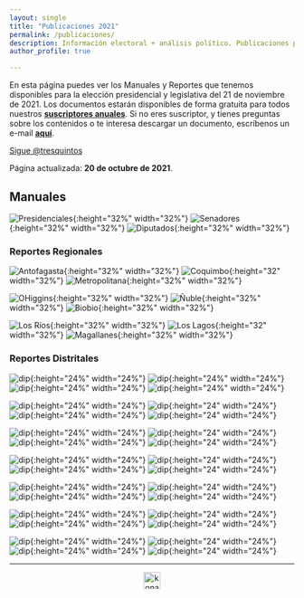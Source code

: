 ```yaml
---
layout: single
title: "Publicaciones 2021"
permalink: /publicaciones/
description: Información electoral + análisis político. Publicaciones para descargar
author_profile: true

---
```


En esta página puedes ver los Manuales y Reportes que tenemos disponibles para la elección presidencial y legislativa del 21 de noviembre de 2021. Los documentos estarán disponibles de forma gratuita para todos nuestros [**suscriptores anuales**](https://tresquintos.cl/donaciones). Si no eres suscriptor, y tienes preguntas sobre los contenidos o te interesa descargar un documento, escríbenos un e-mail [**aquí**](mailto:comunicaciones@tresquintos.cl).

<a href="https://twitter.com/tresquintos?ref_src=twsrc%5Etfw" class="twitter-follow-button" data-show-count="false">Sigue @tresquintos</a><script async src="https://platform.twitter.com/widgets.js" charset="utf-8"></script>

Página actualizada: **20 de octubre de 2021**.

## Manuales

![Presidenciales](/images/publicaciones/manualpresidencialportada.png){:height="32%" width="32%"} ![Senadores](/images/publicaciones/manualsenadoresportada.png){:height="32%" width="32%"} ![Diputados](/images/publicaciones/manualdiputadosportada.png){:height="32%" width="32%"}


### Reportes Regionales

![Antofagasta](/images/publicaciones/antofagasta.png){:height="32%" width="32%"} ![Coquimbo](/images/publicaciones/coquimbo.png){:height="32" width="32%"} ![Metropolitana](/images/publicaciones/metropolitana.png){:height="32%" width="32%"}

![OHiggins](/images/publicaciones/o´higgins.png){:height="32%" width="32%"} ![Ñuble](/images/publicaciones/ñuble.png){:height="32%" width="32%"} ![Biobio](/images/publicaciones/biobio.png){:height="32%" width="32%"}

![Los Ríos](/images/publicaciones/losrios.png){:height="32%" width="32%"} ![Los Lagos](/images/publicaciones/loslagos.png){:height="32" width="32%"} ![Magallanes](/images/publicaciones/magallanes.png){:height="32%" width="32%"}


### Reportes Distritales

![dip](/images/publicaciones/distrito1.png){:height="24%" width="24%"} ![dip](/images/publicaciones/distrito2.png){:height="24%" width="24%"} ![dip](/images/publicaciones/distrito3.png){:height="24%" width="24%"} ![dip](/images/publicaciones/distrito4.png){:height="24%" width="24%"}

![dip](/images/publicaciones/distrito5.png){:height="24%" width="24%"} ![dip](/images/publicaciones/distrito6.png){:height="24" width="24%"} ![dip](/images/publicaciones/distrito7.png){:height="24%" width="24%"} ![dip](/images/publicaciones/distrito8.png){:height="24" width="24%"}

![dip](/images/publicaciones/distrito9.png){:height="24%" width="24%"} ![dip](/images/publicaciones/distrito10.png){:height="24" width="24%"} ![dip](/images/publicaciones/distrito11.png){:height="24%" width="24%"} ![dip](/images/publicaciones/distrito12.png){:height="24" width="24%"}

![dip](/images/publicaciones/distrito13.png){:height="24%" width="24%"} ![dip](/images/publicaciones/distrito14.png){:height="24" width="24%"} ![dip](/images/publicaciones/distrito15.png){:height="24%" width="24%"} ![dip](/images/publicaciones/distrito16.png){:height="24" width="24%"}

![dip](/images/publicaciones/distrito17.png){:height="24%" width="24%"} ![dip](/images/publicaciones/distrito18.png){:height="24" width="24%"} ![dip](/images/publicaciones/distrito19.png){:height="24%" width="24%"} ![dip](/images/publicaciones/distrito20.png){:height="24" width="24%"}

![dip](/images/publicaciones/distrito21.png){:height="24%" width="24%"} ![dip](/images/publicaciones/distrito22.png){:height="24" width="24%"} ![dip](/images/publicaciones/distrito23.png){:height="24%" width="24%"} ![dip](/images/publicaciones/distrito24.png){:height="24" width="24%"}

![dip](/images/publicaciones/distrito25.png){:height="24%" width="24%"} ![dip](/images/publicaciones/distrito26.png){:height="24" width="24%"} ![dip](/images/publicaciones/distrito27.png){:height="24%" width="24%"} ![dip](/images/publicaciones/distrito28.png){:height="24" width="24%"}




---

<!-- NES -->
<style>
.aligncenter {
    text-align: center;
}
</style>
<p class="aligncenter">
    <img src="/images/nes.png" width="30" height="30" alt="konami" />
</p>


<!-- Popup -->
<script src="/sweetalerts2/dist/sweetalert2.all.min.js"></script>

<script type="text/javascript">

setTimeout(function(){Swal.fire({
  title: '¡Apoya a Tresquintos!',
  text: 'Ayúdanos a mantener el sitio activo e independiente',
  footer: '<a href="https://tresquintos.us15.list-manage.com/subscribe/post?u=3a6f5773bbbc78ea5a0003f67&id=8c164eff0f">Suscríbete al Newsletter Aquí</a>',
  imageUrl: '/images/pc.png',
  imageWidth: 80,
  imageHeight: 80,
  imageAlt: 'Custom image',
  timer: 45000,
  timerProgressBar: true,
  width: 500,
  showCloseButton: true,
  showDenyButton: true,
  showCancelButton: false,
  confirmButtonText: `Una Vez`,
  denyButtonText: `Mensual`,
  cancelButtonText: `No por ahora`,
  }).then((result) => {
  if (result.isConfirmed) {
    window.open("https://tresquintos.cl/donaciones/")
  } else if (result.isDenied) {
    window.open("https://tresquintos.cl/donaciones/")
  }
  })
  },15000);
</script>


<!-- Favicon -->
<link rel="apple-touch-icon" sizes="180x180" href="/apple-touch-icon.png">
<link rel="icon" type="image/png" sizes="32x32" href="/favicon-32x32.png">
<link rel="icon" type="image/png" sizes="16x16" href="/favicon-16x16.png">
<link rel="manifest" href="/site.webmanifest">
<link rel="mask-icon" href="/safari-pinned-tab.svg" color="#5bbad5">
<meta name="msapplication-TileColor" content="#b91d47">
<meta name="theme-color" content="#ffffff">

